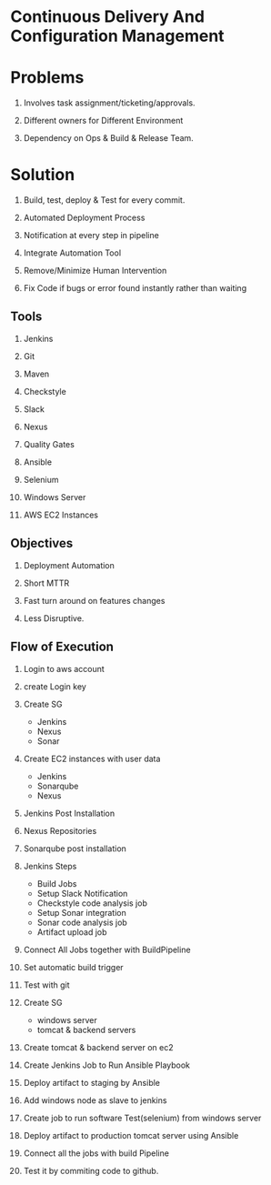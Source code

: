 # Continuous Delivery And Configuration Management

# Problems

1. Involves task assignment/ticketing/approvals.

2. Different owners for Different Environment

3. Dependency on Ops & Build & Release Team.

# Solution

1. Build, test, deploy & Test for every commit.

2. Automated Deployment Process

3. Notification at every step in pipeline

4. Integrate Automation Tool

5. Remove/Minimize Human Intervention

6. Fix Code if bugs or error found instantly rather than waiting

## Tools

1. Jenkins

2. Git

3. Maven

4. Checkstyle

5. Slack

6. Nexus

7. Quality Gates

8. Ansible

9. Selenium

10. Windows Server

11. AWS EC2 Instances

## Objectives

1. Deployment Automation

2. Short MTTR

3. Fast turn around on features changes

4. Less Disruptive.

## Flow of Execution

1. Login to aws account

2. create Login key

3. Create SG

   - Jenkins
   - Nexus
   - Sonar

4. Create EC2 instances with user data

   - Jenkins
   - Sonarqube
   - Nexus

5. Jenkins Post Installation

6. Nexus Repositories

7. Sonarqube post installation

8. Jenkins Steps

   - Build Jobs
   - Setup Slack Notification
   - Checkstyle code analysis job
   - Setup Sonar integration
   - Sonar code analysis job
   - Artifact upload job

9. Connect All Jobs together with BuildPipeline

10. Set automatic build trigger

11. Test with git

12. Create SG

    - windows server
    - tomcat & backend servers

13. Create tomcat & backend server on ec2

14. Create Jenkins Job to Run Ansible Playbook

15. Deploy artifact to staging by Ansible

16. Add windows node as slave to jenkins

17. Create job to run software Test(selenium) from windows server

18. Deploy artifact to production tomcat server using Ansible

19. Connect all the jobs with build Pipeline

20. Test it by commiting code to github.
